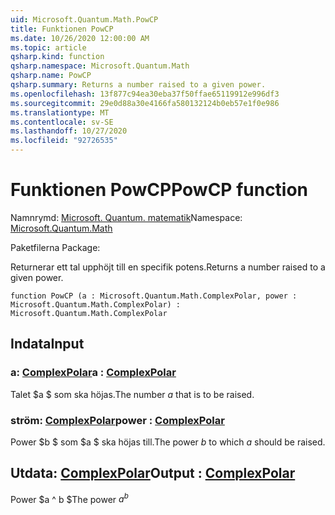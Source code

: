 ```yaml
---
uid: Microsoft.Quantum.Math.PowCP
title: Funktionen PowCP
ms.date: 10/26/2020 12:00:00 AM
ms.topic: article
qsharp.kind: function
qsharp.namespace: Microsoft.Quantum.Math
qsharp.name: PowCP
qsharp.summary: Returns a number raised to a given power.
ms.openlocfilehash: 13f877c94ea30eba37f50ffae65119912e996df3
ms.sourcegitcommit: 29e0d88a30e4166fa580132124b0eb57e1f0e986
ms.translationtype: MT
ms.contentlocale: sv-SE
ms.lasthandoff: 10/27/2020
ms.locfileid: "92726535"
---
```

# <a name="powcp-function"></a><span data-ttu-id="32a9d-102">Funktionen PowCP</span><span class="sxs-lookup"><span data-stu-id="32a9d-102">PowCP function</span></span>

<span data-ttu-id="32a9d-103">Namnrymd: [Microsoft. Quantum. matematik](xref:Microsoft.Quantum.Math)</span><span class="sxs-lookup"><span data-stu-id="32a9d-103">Namespace: [Microsoft.Quantum.Math](xref:Microsoft.Quantum.Math)</span></span>

<span data-ttu-id="32a9d-104">Paketfilerna [](https://nuget.org/packages/)</span><span class="sxs-lookup"><span data-stu-id="32a9d-104">Package: [](https://nuget.org/packages/)</span></span>


<span data-ttu-id="32a9d-105">Returnerar ett tal upphöjt till en specifik potens.</span><span class="sxs-lookup"><span data-stu-id="32a9d-105">Returns a number raised to a given power.</span></span>

```qsharp
function PowCP (a : Microsoft.Quantum.Math.ComplexPolar, power : Microsoft.Quantum.Math.ComplexPolar) : Microsoft.Quantum.Math.ComplexPolar
```


## <a name="input"></a><span data-ttu-id="32a9d-106">Indata</span><span class="sxs-lookup"><span data-stu-id="32a9d-106">Input</span></span>

### <a name="a--complexpolar"></a><span data-ttu-id="32a9d-107">a: [ComplexPolar](xref:Microsoft.Quantum.Math.ComplexPolar)</span><span class="sxs-lookup"><span data-stu-id="32a9d-107">a : [ComplexPolar](xref:Microsoft.Quantum.Math.ComplexPolar)</span></span>

<span data-ttu-id="32a9d-108">Talet $a $ som ska höjas.</span><span class="sxs-lookup"><span data-stu-id="32a9d-108">The number $a$ that is to be raised.</span></span>


### <a name="power--complexpolar"></a><span data-ttu-id="32a9d-109">ström: [ComplexPolar](xref:Microsoft.Quantum.Math.ComplexPolar)</span><span class="sxs-lookup"><span data-stu-id="32a9d-109">power : [ComplexPolar](xref:Microsoft.Quantum.Math.ComplexPolar)</span></span>

<span data-ttu-id="32a9d-110">Power $b $ som $a $ ska höjas till.</span><span class="sxs-lookup"><span data-stu-id="32a9d-110">The power $b$ to which $a$ should be raised.</span></span>



## <a name="output--complexpolar"></a><span data-ttu-id="32a9d-111">Utdata: [ComplexPolar](xref:Microsoft.Quantum.Math.ComplexPolar)</span><span class="sxs-lookup"><span data-stu-id="32a9d-111">Output : [ComplexPolar](xref:Microsoft.Quantum.Math.ComplexPolar)</span></span>

<span data-ttu-id="32a9d-112">Power $a ^ b $</span><span class="sxs-lookup"><span data-stu-id="32a9d-112">The power $a^b$</span></span>